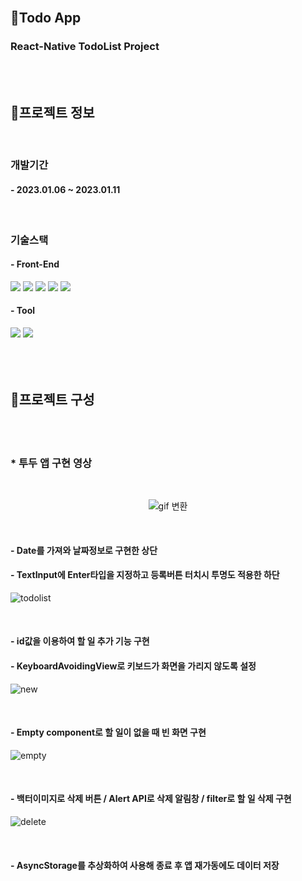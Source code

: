 <br/>

## 🌈Todo App
### React-Native TodoList Project

<br/>
<br/>

## 🚧프로젝트 정보

<br/>

### 개발기간
#### - 2023.01.06 ~ 2023.01.11


<br/>

### 기술스택
#### - Front-End
<div>
    <sapn><img src="https://img.shields.io/badge/HTML5-E34F26?style=for-the-badge&logo=HTML5&logoColor=white"></sapn>
    <sapn><img src="https://img.shields.io/badge/CSS3-1572B6?style=for-the-badge&logo=CSS3&logoColor=white"></sapn>
    <sapn><img src="https://img.shields.io/badge/JavaScript-F7DF1E?style=for-the-badge&logo=JavaScript&logoColor=white"></sapn>
    <sapn><img src="https://img.shields.io/badge/jQuery-0769AD?style=for-the-badge&logo=jQuery&logoColor=white"></sapn>
    <sapn><img src="https://img.shields.io/badge/ReactNative-61DAFB?style=for-the-badge&logo=React&logoColor=black"></sapn>
</div>

#### - Tool
<div>
    <sapn><img src="https://img.shields.io/badge/Visual Studio-5C2D91?style=for-the-badge&logo=Visual Studio&logoColor=white"></sapn>
    <sapn><img src="https://img.shields.io/badge/Android Studio-3DDC84?style=for-the-badge&logo=Android Studio&logoColor=white"></sapn>
</div>

<br/>
<br/>
<br/>

## 🚧프로젝트 구성

<br/>
<br/>

### * 투두 앱 구현 영상

<br/>

<div align="center">

   ![gif 변환](https://user-images.githubusercontent.com/117965325/214997304-2cac203a-8533-4511-bb35-1fdedd05624c.gif)

</div>

<br/>

#### - Date를 가져와 날짜정보로 구현한 상단
#### - TextInput에 Enter타입을 지정하고 등록버튼 터치시 투명도 적용한 하단
![todolist](https://user-images.githubusercontent.com/117965325/214511216-b0cd2432-e05a-4db7-a088-0c44d1f81ed7.PNG)

<br/>

#### - id값을 이용하여 할 일 추가 기능 구현
#### - KeyboardAvoidingView로 키보드가 화면을 가리지 않도록 설정
![new](https://user-images.githubusercontent.com/117965325/214511225-af0e64ad-e3e1-4a25-95db-51f5c132c6cc.PNG)

<br/>

#### - Empty component로 할 일이 없을 때 빈 화면 구현
![empty](https://user-images.githubusercontent.com/117965325/214511244-a7f2ccff-24fa-4b32-ab1b-c74b28b4e04e.PNG)

<br/>

#### - 백터이미지로 삭제 버튼 / Alert API로 삭제 알림창 / filter로 할 일 삭제 구현
![delete](https://user-images.githubusercontent.com/117965325/214511258-e4500ca6-b650-4292-b479-46fe4ad0d175.PNG)

<br/>

#### - AsyncStorage를 추상화하여 사용해 종료 후 앱 재가동에도 데이터 저장

<br/>
